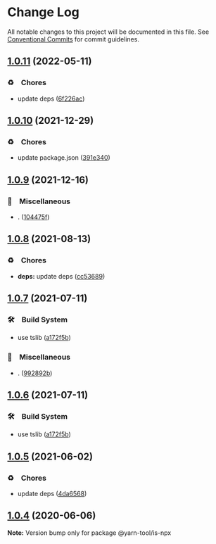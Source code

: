 # Change Log

All notable changes to this project will be documented in this file.
See [Conventional Commits](https://conventionalcommits.org) for commit guidelines.

## [1.0.11](https://github.com/bluelovers/ws-yarn-workspaces/compare/@yarn-tool/is-npx@1.0.10...@yarn-tool/is-npx@1.0.11) (2022-05-11)


### ♻️　Chores

* update deps ([6f226ac](https://github.com/bluelovers/ws-yarn-workspaces/commit/6f226acfd22f0b213eaa8a84886f8391284b1fcf))





## [1.0.10](https://github.com/bluelovers/ws-yarn-workspaces/compare/@yarn-tool/is-npx@1.0.9...@yarn-tool/is-npx@1.0.10) (2021-12-29)


### ♻️　Chores

* update package.json ([391e340](https://github.com/bluelovers/ws-yarn-workspaces/commit/391e340b2d0f763f766d59ff15cf78f5a869c163))





## [1.0.9](https://github.com/bluelovers/ws-yarn-workspaces/compare/@yarn-tool/is-npx@1.0.8...@yarn-tool/is-npx@1.0.9) (2021-12-16)


### 🔖　Miscellaneous

* . ([104475f](https://github.com/bluelovers/ws-yarn-workspaces/commit/104475f2baa62e53dcc4cd6f3fb3a425cba1c88d))





## [1.0.8](https://github.com/bluelovers/ws-yarn-workspaces/compare/@yarn-tool/is-npx@1.0.7...@yarn-tool/is-npx@1.0.8) (2021-08-13)


### ♻️　Chores

* **deps:** update deps ([cc53689](https://github.com/bluelovers/ws-yarn-workspaces/commit/cc53689dadd1334672807d4737c0e6400b15aba0))





## [1.0.7](https://github.com/bluelovers/ws-yarn-workspaces/compare/@yarn-tool/is-npx@1.0.5...@yarn-tool/is-npx@1.0.7) (2021-07-11)


### 🛠　Build System

* use tslib ([a172f5b](https://github.com/bluelovers/ws-yarn-workspaces/commit/a172f5b85b6b74256ebc8707435e0756adfd533a))


### 🔖　Miscellaneous

* . ([992892b](https://github.com/bluelovers/ws-yarn-workspaces/commit/992892bbf110cad2a8ee559521fc64506700e228))





## [1.0.6](https://github.com/bluelovers/ws-yarn-workspaces/compare/@yarn-tool/is-npx@1.0.5...@yarn-tool/is-npx@1.0.6) (2021-07-11)


### 🛠　Build System

* use tslib ([a172f5b](https://github.com/bluelovers/ws-yarn-workspaces/commit/a172f5b85b6b74256ebc8707435e0756adfd533a))





## [1.0.5](https://github.com/bluelovers/ws-yarn-workspaces/compare/@yarn-tool/is-npx@1.0.4...@yarn-tool/is-npx@1.0.5) (2021-06-02)


### ♻️　Chores

* update deps ([4da6568](https://github.com/bluelovers/ws-yarn-workspaces/commit/4da65683a914d70a296533568d412df3f9a90e93))





## [1.0.4](https://github.com/bluelovers/ws-yarn-workspaces/compare/@yarn-tool/is-npx@1.0.3...@yarn-tool/is-npx@1.0.4) (2020-06-06)

**Note:** Version bump only for package @yarn-tool/is-npx
